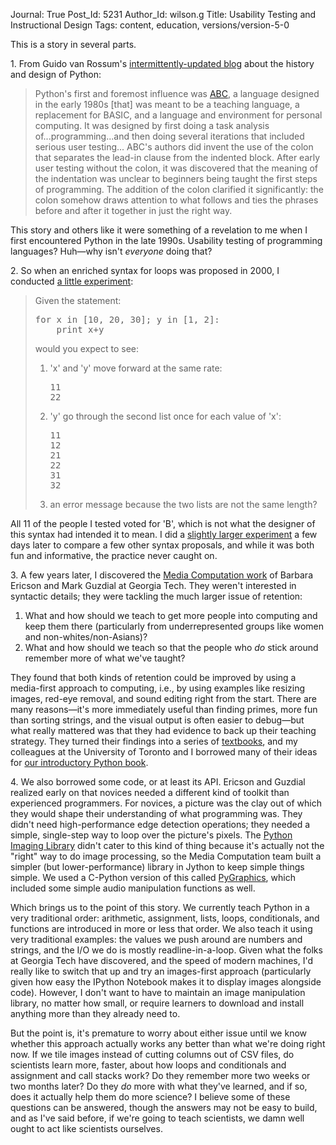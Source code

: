 Journal: True
Post_Id: 5231
Author_Id: wilson.g
Title: Usability Testing and Instructional Design
Tags: content, education, versions/version-5-0


<p>This is a story in several parts.</p>

<p>1. From Guido van Rossum's <a href="http://python-history.blogspot.ca/2009/02/early-language-design-and-development.html">intermittently-updated blog</a> about the history and design of Python:</p>
<blockquote>Python's first and foremost influence was <a href="http://homepages.cwi.nl/%7Esteven/abc/">ABC</a>, a language designed in the early 1980s [that] was meant to be a teaching language, a replacement for BASIC, and a language and environment for personal computing. It was designed by first doing a task analysis of...programming...and then doing several iterations that included serious user testing... ABC's authors did invent the use of the colon that separates the lead-in clause from the indented block. After early user testing without the colon, it was discovered that the meaning of the indentation was unclear to beginners being taught the first steps of programming. The addition of the colon clarified it significantly: the colon somehow draws attention to what follows and ties the phrases before and after it together in just the right way.</blockquote>
<p>This story and others like it were something of a revelation to me when I first encountered Python in the late 1990s. Usability testing of programming languages? Huh&mdash;why isn't <em>everyone</em> doing that?</p>

<p>2. So when an enriched syntax for loops was proposed in 2000, I conducted <a href="http://mail.python.org/pipermail/python-dev/2000-July/006098.html">a little experiment</a>:</p>
<blockquote>Given the statement:
<pre>for x in [10, 20, 30]; y in [1, 2]:
    print x+y</pre>
<p>would you expect to see:</p>
<ol>
        <li>'x' and 'y' move forward at the same rate:
<pre>11
22</pre>
</li>
        <li>'y' go through the second list once for each value of 'x':
<pre>11
12
21
22
31
32</pre>
</li>
        <li>an error message because the two lists are not the same length?</li>
</ol>
</blockquote>
<p>All 11 of the people I tested voted for 'B', which is not what the designer of this syntax had intended it to mean. I did a <a href="http://mail.python.org/pipermail/python-dev/2000-July/006427.html">slightly larger experiment</a> a few days later to compare a few other syntax proposals, and while it was both fun and informative, the practice never caught on.</p>

<p>3. A few years later, I discovered the <a href="http://coweb.cc.gatech.edu/mediaComp-teach">Media Computation work</a> of Barbara Ericson and Mark Guzdial at Georgia Tech. They weren't interested in syntactic details; they were tackling the much larger issue of retention:</p>
<ol>
        <li>What and how should we teach to get more people into computing and keep them there (particularly from underrepresented groups like women and non-whites/non-Asians)?</li>
        <li>What and how should we teach so that the people who <em>do</em> stick around remember more of what we've taught?</li>
</ol>
<p>They found that both kinds of retention could be improved by using a media-first approach to computing, i.e., by using examples like resizing images, red-eye removal, and sound editing right from the start. There are many reasons&mdash;it's more immediately useful than finding primes, more fun than sorting strings, and the visual output is often easier to debug&mdash;but what really mattered was that they had evidence to back up their teaching strategy. They turned their findings into a series of <a href="http://www.amazon.com/Introduction-Computing-Programming-Multimedia-Approach/dp/0136060234/">textbooks</a>, and my colleagues at the University of Toronto and I borrowed many of their ideas for <a href="http://www.amazon.com/Practical-Programming-Introduction-Pragmatic-Programmers/dp/1934356271/">our introductory Python book</a>.</p>

<p>4. We also borrowed some code, or at least its API. Ericson and Guzdial realized early on that novices needed a different kind of toolkit than experienced programmers. For novices, a picture was the clay out of which they would shape their understanding of what programming was. They didn't need high-performance edge detection operations; they needed a simple, single-step way to loop over the picture's pixels. The <a href="http://www.pythonware.com/products/pil/">Python Imaging Library</a> didn't cater to this kind of thing because it's actually not the "right" way to do image processing, so the Media Computation team built a simpler (but lower-performance) library in Jython to keep simple things simple. We used a C-Python version of this called <a href="http://packages.python.org/PyGraphics/user/index.html">PyGraphics</a>, which included some simple audio manipulation functions as well.</p>

<p>Which brings us to the point of this story. We currently teach Python in a very traditional order: arithmetic, assignment, lists, loops, conditionals, and functions are introduced in more or less that order. We also teach it using very traditional examples: the values we push around are numbers and strings, and the I/O we do is mostly readline-in-a-loop. Given what the folks at Georgia Tech have discovered, and the speed of modern machines, I'd really like to switch that up and try an images-first approach (particularly given how easy the IPython Notebook makes it to display images alongside code). However, I don't want to have to maintain an image manipulation library, no matter how small, or require learners to download and install anything more than they already need to.</p>

<p>But the point is, it's premature to worry about either issue until we know whether this approach actually works any better than what we're doing right now. If we tile images instead of cutting columns out of CSV files, do scientists learn more, faster, about how loops and conditionals and assignment and call stacks work? Do they remember more two weeks or two months later? Do they <em>do</em> more with what they've learned, and if so, does it actually help them do more science? I believe some of these questions can be answered, though the answers may not be easy to build, and as I've said before, if we're going to teach scientists, we damn well ought to act like scientists ourselves.</p>

